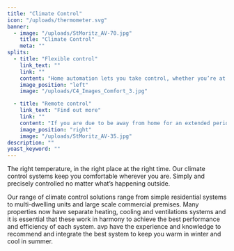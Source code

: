```yaml
---
title: "Climate Control"
icon: "/uploads/thermometer.svg"
banner: 
  - image: "/uploads/StMoritz_AV-70.jpg"
    title: "Climate Control"
    meta: ""
splits: 
  - title: "Flexible control"
    link_text: ""
    link: ""
    content: "Home automation lets you take control, whether you’re at home or away. Every thermostat in your house can be controlled from your mobile phone or tablet, allowing you adjust the temperature and schedule in response to programmed events – for example if your blinds or curtains automatically close, or if the home entertainment system is activated.<br /><br />Use your voice or mobile app to adjust the climate in multiple zones.  These energy efficient devices allow you to easily select which areas of the home should be heated, and when."
    image_position: "left"
    image: "/uploads/C4_Images_Comfort_3.jpg"

  - title: "Remote control"
    link_text: "Find out more"
    link: ""
    content: "If you are due to be away from home for an extended period, activate the ‘holiday’ schedule and the climate control will go into sleep mode, waking itself up on a timer so that the house is at the right temperature for when you return home. The system will continue to regulate your home whilst you’re away, protecting it from freezing temperatures in the winter."
    image_position: "right"
    image: "/uploads/StMoritz_AV-35.jpg"
description: ""
yoast_keyword: ""
---
```


The right temperature, in the right place at the right time.  Our climate control systems keep you comfortable wherever you are.  Simply and precisely controlled no matter what’s happening outside.

Our range of climate control solutions range from simple residential systems to multi-dwelling units and large scale commercial premises. Many properties now have separate heating, cooling and ventilations systems and it is essential that these work in harmony to achieve the best performance and efficiency of each system. avp have the experience and knowledge to recommend and integrate the best system to keep you warm in winter and cool in summer.